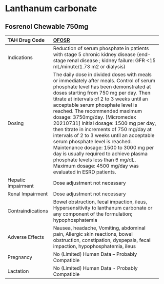 # Lanthanum carbonate

## Fosrenol Chewable 750mg

| TAH Drug Code      | [**OFOSR**](https://www.tahsda.org.tw/drugs/hissearch.php?drug_code=OFOSR)                                                                                                                                                                                                                                                                                                                                                                                                                                                                                                                                                                                                            |
|:-------------------|:--------------------------------------------------------------------------------------------------------------------------------------------------------------------------------------------------------------------------------------------------------------------------------------------------------------------------------------------------------------------------------------------------------------------------------------------------------------------------------------------------------------------------------------------------------------------------------------------------------------------------------------------------------------------------------------|
| Indications        | Reduction of serum phosphate in patients with stage 5 chronic kidney disease (end-stage renal disease ; kidney failure: GFR <15 mL/minute/1.73 m2 or dialysis)                                                                                                                                                                                                                                                                                                                                                                                                                                                                                                                        |
| Dosing             | The daily dose in divided doses with meals or immediately after meals. Control of serum phosphate level has been demonstrated at doses starting from 750 mg per day. Then titrate at intervals of 2 to 3 weeks until an acceptable serum phosphate level is reached. The recommended maximum dosage: 3750mg/day. [Micromedex 20210731] Initial dosage: 1500 mg per day, then titrate in increments of 750 mg/day at intervals of 2 to 3 weeks until an acceptable serum phosphate level is reached. Maintenance dosage: 1500 to 3000 mg per day is usually required to achieve plasma phosphate levels less than 6 mg/dL. Maximum dosage: 4500 mg/day was evaluated in ESRD patients. |
| Hepatic Impairment | Dose adjustment not necessary                                                                                                                                                                                                                                                                                                                                                                                                                                                                                                                                                                                                                                                         |
| Renal Impairment   | Dose adjustment not necessary                                                                                                                                                                                                                                                                                                                                                                                                                                                                                                                                                                                                                                                         |
| Contraindications  | Bowel obstruction, fecal impaction, ileus, Hypersensitivity to lanthanum carbonate or any component of the formulation; hypophosphatemia                                                                                                                                                                                                                                                                                                                                                                                                                                                                                                                                              |
| Adverse Effects    | Nausea, headache, Vomiting, abdominal pain, Allergic skin reactions, bowel obstruction, constipation, dyspepsia, fecal impaction, hypophosphatemia, ileus                                                                                                                                                                                                                                                                                                                                                                                                                                                                                                                             |
| Pregnancy          | No (Limited) Human Data – Probably Compatible                                                                                                                                                                                                                                                                                                                                                                                                                                                                                                                                                                                                                                         |
| Lactation          | No (Limited) Human Data - Probably Compatible                                                                                                                                                                                                                                                                                                                                                                                                                                                                                                                                                                                                                                         |

